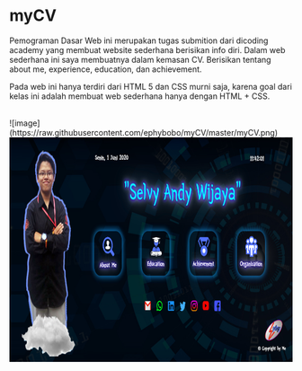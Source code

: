 # myCV

Pemograman Dasar Web ini merupakan tugas submition dari dicoding academy yang membuat website sederhana berisikan info diri. Dalam web sederhana ini saya membuatnya dalam kemasan CV. Berisikan tentang about me, experience, education, dan achievement.

Pada web ini hanya terdiri dari HTML 5 dan CSS murni saja, karena goal dari kelas ini adalah membuat web sederhana hanya dengan HTML + CSS.

<br/>
![image](https://raw.githubusercontent.com/ephybobo/myCV/master/myCV.png)
<img src="myCV.png" height="400" alt="Screenshot"/>
